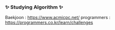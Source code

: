 ### ✨ Studying Algorithm ✨

Baekjoon :  https://www.acmicpc.net/
programmers : https://programmers.co.kr/learn/challenges
